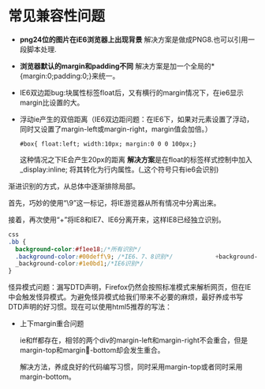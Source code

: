 # 常见兼容性问题

- **png24位的图片在iE6浏览器上出现背景**
  解决方案是做成PNG8.也可以引用一段脚本处理.

- **浏览器默认的margin和padding不同**
  解决方案是加一个全局的*{margin:0;padding:0;}来统一。

- IE6双边距bug:块属性标签float后，又有横行的margin情况下，在ie6显示margin比设置的大。

- 浮动ie产生的双倍距离（IE6双边距问题：在IE6下，如果对元素设置了浮动，同时又设置了margin-left或margin-right，margin值会加倍。）

  `#box{ float:left; width:10px; margin:0 0 0 100px;}`

  这种情况之下IE会产生20px的距离
  **解决方案**是在float的标签样式控制中加入_display:inline; 将其转化为行内属性。(_这个符号只有ie6会识别)

渐进识别的方式，从总体中逐渐排除局部。

首先，巧妙的使用“\9”这一标记，将IE游览器从所有情况中分离出来。

接着，再次使用“+”将IE8和IE7、IE6分离开来，这样IE8已经独立识别。

```css
css
.bb { 
  background-color:#f1ee18;/*所有识别*/ 
  .background-color:#00deff\9; /*IE6、7、8识别*/   	  		+background-color:#a200ff;/*IE6、7识别*/ 
  _background-color:#1e0bd1;/*IE6识别*/ 
}
```

怪异模式问题：漏写DTD声明，Firefox仍然会按照标准模式来解析网页，但在IE中会触发怪异模式。为避免怪异模式给我们带来不必要的麻烦，最好养成书写DTD声明的好习惯。现在可以使用html5推荐的写法： <doctype html>

- 上下margin重合问题

  ie和ff都存在，相邻的两个div的margin-left和margin-right不会重合，但是margin-top和margin-bottom却会发生重合。

  解决方法，养成良好的代码编写习惯，同时采用margin-top或者同时采用margin-bottom。